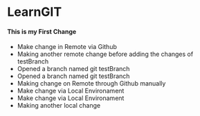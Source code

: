 # LearnGIT

#### This is my First Change

- Make change in Remote via Github
- Making another remote change before adding the changes of testBranch
 - Opened a branch named git testBranch
 - Opened a branch named git testBranch
 - Making change on Remote through Github manually
 - Make change via Local Environament
 - Make change via Local Environament
 - Making another local change 
